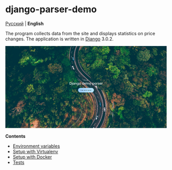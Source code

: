 # django-parser-demo

[Русский](docs/ru/README.md) | **English**

The program collects data from the site and displays statistics on price changes. 
The application is written in [Django](https://www.djangoproject.com/) 3.0.2.

<img src="docs/img/XKK6EWNMPFY.jpg">

**Contents**

- [Environment variables](docs/en/enviroment.md)
- [Setup with Virtualenv](docs/en/virtualenv.md)
- [Setup with Docker](docs/en/docker.md)
- [Tests](docs/en/tests.md)

